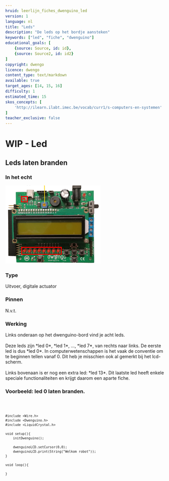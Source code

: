 ```yaml
---
hruid: leerlijn_fiches_dwenguino_led
version: 1
language: nl
title: "Leds"
description: "De leds op het bordje aansteken"
keywords: ["led", "fiche", "dwenguino"]
educational_goals: [
    {source: Source, id: id}, 
    {source: Source2, id: id2}
]
copyright: dwengo
licence: dwengo
content_type: text/markdown
available: true
target_ages: [14, 15, 16]
difficulty: 1
estimated_time: 15
skos_concepts: [
    'http://ilearn.ilabt.imec.be/vocab/curr1/s-computers-en-systemen'
]
teacher_exclusive: false
---
```


<div class="dwengo_content fiche">
    <h1 class="title">WIP - Led</h1>
    <h2 class="subtitle">Leds laten branden</h2>
    <div class="items">
        <div class="info_item item">
            <h3 class="info_item_title">In het echt</h3>
            <p class="info_item_content">
                <img src="img/leds.png" alt="Een afbeelding van de leds." title="Een afbeelding van de leds."></img>
            </p>
        </div>
        <div class="info_item item">
            <h3 class="info_item_title">Type</h3>
            <p class="info_item_content">
                Uitvoer, digitale actuator 
            </p>
        </div>
        <div class="info_item item">
            <h3 class="info_item_title">Pinnen</h3>
            <p class="info_item_content">
                N.v.t.
            </p>
        </div>
        <div class="info_item item">
            <h3 class="info_item_title">Werking</h3>
            <p class="info_item_content">
               Links onderaan op het dwenguino-bord vind je acht leds.<br>
               <br>
               Deze leds zijn *led 0*, *led 1*, ..., *led 7*, van rechts naar links. De eerste led is dus *led 0*. In computerwetenschappen is het vaak de conventie om te beginnen tellen vanaf 0. Dit heb je misschien ook al gemerkt bij het lcd-scherm.<br>
               <br>
               Links bovenaan is er nog een extra led: *led 13*. Dit laatste led heeft enkele speciale functionaliteiten en krijgt daarom een aparte fiche.
            </p>
        </div>
        <div class="example_item item">
            <h3 class="example_item_title">Voorbeeld: led 0 laten branden.</h3>
            <p class="example_item_content">
<pre>
<code class="language-arduino">
    
    #include <Wire.h>  
    #include <Dwenguino.h>
    #include <LiquidCrystal.h>

    void setup(){
        initDwenguino();

        dwenguinoLCD.setCursor(0,0);
        dwenguinoLCD.print(String("Welkom robot"));
    }

    void loop(){

    }
</code>
</pre> 
            </p>
        </div>
    </div>
</div>



